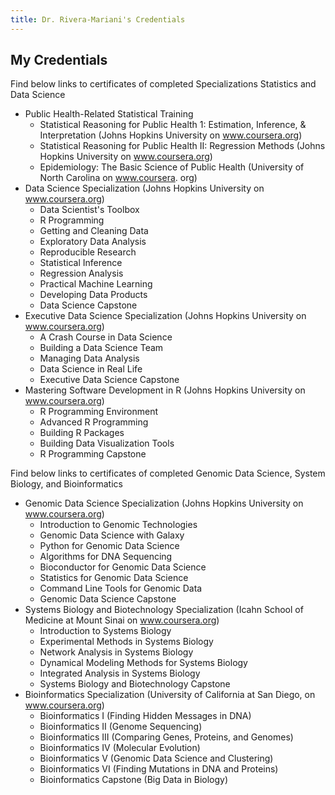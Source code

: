 ```yaml
---
title: Dr. Rivera-Mariani's Credentials
---
```


## My Credentials

Find below links to certificates of completed Specializations Statistics and Data Science

- Public Health-Related Statistical Training
	+ Statistical Reasoning for Public Health 1:  Estimation, Inference, & Interpretation (Johns Hopkins University on www.coursera.org)
	+ Statistical Reasoning for Public Health II: Regression Methods (Johns Hopkins University on www.coursera.org)
	+ Epidemiology: The Basic Science of Public Health (University of North Carolina on www.coursera. org)
- Data Science Specialization (Johns Hopkins University on www.coursera.org)
	+ Data Scientist's Toolbox
	+ R Programming
	+ Getting and Cleaning Data
	+ Exploratory Data Analysis
	+ Reproducible Research
	+ Statistical Inference
	+ Regression Analysis
	+ Practical Machine Learning
	+ Developing Data Products
	+ Data Science Capstone
- Executive Data Science Specialization (Johns Hopkins University on www.coursera.org)
	+ A Crash Course in Data Science
	+ Building a Data Science Team
	+ Managing Data Analysis
	+ Data Science in Real Life
	+ Executive Data Science Capstone
- Mastering Software Development in R (Johns Hopkins University on www.coursera.org)
	+ R Programming Environment
	+ Advanced R Programming
	+ Building R Packages
	+ Building Data Visualization Tools
	+ R Programming Capstone
 

Find below links to certificates of completed Genomic Data Science, System Biology, and Bioinformatics

- Genomic Data Science Specialization (Johns Hopkins University on www.coursera.org)
	+ Introduction to Genomic Technologies
	+ Genomic Data Science with Galaxy
	+ Python for Genomic Data Science
	+ Algorithms for DNA Sequencing
	+ Bioconductor for Genomic Data Science
	+ Statistics for Genomic Data Science
	+ Command Line Tools for Genomic Data 
	+ Genomic Data Science Capstone
- Systems Biology and Biotechnology Specialization (Icahn School of Medicine at Mount Sinai on www.coursera.org)
	+ Introduction to Systems Biology
	+ Experimental Methods in Systems Biology
	+ Network Analysis in Systems Biology
	+ Dynamical Modeling Methods for Systems Biology 
	+ Integrated Analysis in Systems Biology
	+ Systems Biology and Biotechnology Capstone 
- Bioinformatics Specialization (University of California at San Diego, on www.coursera.org)
	+ Bioinformatics I (Finding Hidden Messages in DNA)
	+ Bioinformatics II (Genome Sequencing)
	+ Bioinformatics III (Comparing Genes, Proteins, and Genomes)
	+ Bioinformatics IV (Molecular Evolution)
	+ Bioinformatics V (Genomic Data Science and Clustering)
	+ Bioinformatics VI (Finding Mutations in DNA and Proteins)
	+ Bioinformatics Capstone (Big Data in Biology)